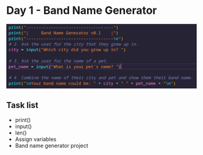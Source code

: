 # Day 1 - Band Name Generator

![Screen](screenshot.png)

## Task list

- print()
- input()
- len()
- Assign variables
- Band name generator project
